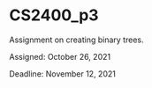# CS2400_p3
Assignment on creating binary trees.

Assigned: October 26, 2021

Deadline: November 12, 2021

